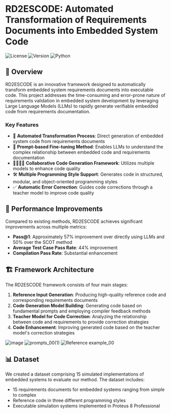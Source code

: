 # RD2ESCODE: Automated Transformation of Requirements Documents into Embedded System Code

![License](https://img.shields.io/badge/license-MIT-blue)
![Version](https://img.shields.io/badge/version-1.0.0-green)
![Python](https://img.shields.io/badge/python-3.7+-orange)

## 📝 Overview

RD2ESCODE is an innovative framework designed to automatically transform embedded system requirements documents into executable code. This project addresses the time-consuming and error-prone nature of requirements validation in embedded system development by leveraging Large Language Models (LLMs) to rapidly generate verifiable embedded code from requirements documentation.

### Key Features

- 🔄 **Automated Transformation Process**: Direct generation of embedded system code from requirements documents
- 🧠 **Prompt-based Fine-tuning Method**: Enables LLMs to understand the complex relationship between embedded code and requirements documentation
- 👨‍👩‍👧‍👦 **Collaborative Code Generation Framework**: Utilizes multiple models to enhance code quality
- 🛠️ **Multiple Programming Style Support**: Generates code in structured, modular, and object-oriented programming styles
- ✅ **Automatic Error Correction**: Guides code corrections through a teacher model to improve code quality

## 🚀 Performance Improvements

Compared to existing methods, RD2ESCODE achieves significant improvements across multiple metrics:

- **Pass@1**: Approximately 57% improvement over directly using LLMs and 50% over the SCOT method
- **Average Test Case Pass Rate**: 44% improvement
- **Compilation Pass Rate**: Substantial enhancement

## 🏗️ Framework Architecture

The RD2ESCODE framework consists of four main stages:

1. **Reference Input Generation**: Producing high-quality reference code and corresponding requirements documents
2. **Code Generation Model Building**: Generating code based on fundamental prompts and employing compiler feedback methods
3. **Teacher Model for Code Correction**: Analyzing the relationship between code and requirements to provide correction strategies
4. **Code Enhancement**: Improving generated code based on the teacher model's correction strategies

![image](https://github.com/user-attachments/assets/50c9ac23-b53c-4e45-a99e-fc4f98ce2487)
![prompts_00(1)](https://github.com/user-attachments/assets/15969c5e-e000-489b-9e33-b17dbba59221)
![Reference example_00](https://github.com/user-attachments/assets/5db547b3-6e3d-401d-9b50-d3ee8a76413f)



## 📊 Dataset
We created a dataset comprising 15 simulated implementations of embedded systems to evaluate our method. The dataset includes:

- 15 requirements documents for embedded systems ranging from simple to complex
- Reference code in three different programming styles
- Executable simulation systems implemented in Proteus 8 Professional
